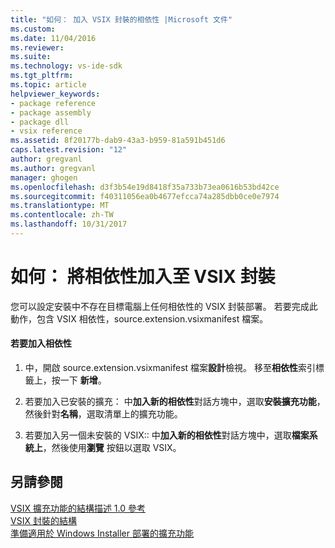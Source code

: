 ```yaml
---
title: "如何： 加入 VSIX 封裝的相依性 |Microsoft 文件"
ms.custom: 
ms.date: 11/04/2016
ms.reviewer: 
ms.suite: 
ms.technology: vs-ide-sdk
ms.tgt_pltfrm: 
ms.topic: article
helpviewer_keywords:
- package reference
- package assembly
- package dll
- vsix reference
ms.assetid: 8f20177b-dab9-43a3-b959-81a591b451d6
caps.latest.revision: "12"
author: gregvanl
ms.author: gregvanl
manager: ghogen
ms.openlocfilehash: d3f3b54e19d8418f35a733b73ea0616b53bd42ce
ms.sourcegitcommit: f40311056ea0b4677efcca74a285dbb0ce0e7974
ms.translationtype: MT
ms.contentlocale: zh-TW
ms.lasthandoff: 10/31/2017
---
```

# <a name="how-to-add-a-dependency-to-a-vsix-package"></a>如何： 將相依性加入至 VSIX 封裝
您可以設定安裝中不存在目標電腦上任何相依性的 VSIX 封裝部署。 若要完成此動作，包含 VSIX 相依性，source.extension.vsixmanifest 檔案。  
  
#### <a name="to-add-a-dependency"></a>若要加入相依性  
  
1.  中，開啟 source.extension.vsixmanifest 檔案**設計**檢視。 移至**相依性**索引標籤上，按一下 **新增**。  
  
2.  若要加入已安裝的擴充： 中**加入新的相依性**對話方塊中，選取**安裝擴充功能**，然後針對**名稱**，選取清單上的擴充功能。  
  
3.  若要加入另一個未安裝的 VSIX:: 中**加入新的相依性**對話方塊中，選取**檔案系統上**，然後使用**瀏覽** 按鈕以選取 VSIX。  
  
## <a name="see-also"></a>另請參閱  
 [VSIX 擴充功能的結構描述 1.0 參考](http://msdn.microsoft.com/en-us/76e410ec-b1fb-4652-ac98-4a4c52e09a2b)   
 [VSIX 封裝的結構](../extensibility/anatomy-of-a-vsix-package.md)   
 [準備適用於 Windows Installer 部署的擴充功能](../extensibility/preparing-extensions-for-windows-installer-deployment.md)